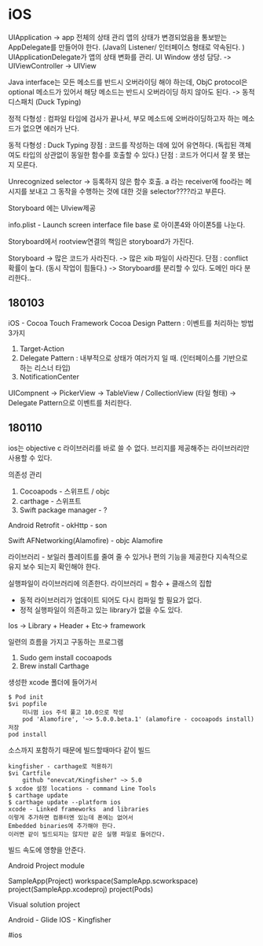 # iOS
UIApplication -> app 전체의 상태 관리
앱의 상태가 변경되었음을 통보받는 AppDelegate를 만들어야 한다.  (Java의 Listener/ 인터페이스 형태로 약속된다. )
UIApplicationDelegate가 앱의 상태 변화를 관리.  UI Window 생성 담당.
	-> UIViewController
		-> UIView

Java interface는 모든 메소드를 반드시 오버라이딩 해야 하는데,
ObjC protocol은 optional  메소드가 있어서 해당 메소드는 반드시 오버라이딩 하지 않아도 된다.
 -> 동적 디스패치 (Duck Typing) 

정적 다형성 : 컴파일 타임에 검사가 끝나서, 부모 메소드에 오버라이딩하고자 하는 메소드가 없으면 에러가 난다.

동적 다형성 : Duck Typing
장점 : 코드를 작성하는 데에 있어 유연하다. (독립된 객체여도 타입의 상관없이 동일한 함수를 호출할 수 있다.)
단점 : 코드가 어디서 잘 못 됐는지 모른다.

Unrecognized selector -> 등록하지 않은 함수 호출.
a 라는 receiver에 foo라는 메시지를 보내고 그 동작을 수행하는 것에 대한 것을 selector????라고 부른다. 

Storyboard 에는 UIview제공

info.plist - Launch screen interface file base 로 아이폰4와 아이폰5를 나눈다.

Storyboard에서 rootview연결의 책임은 storyboard가 가진다.

Storyboard 
	-> 많은 코드가 사라진다.
	-> 많은 xib 파일이 사라진다.
단점 : conflict 확률이 높다. (동시 작업이 힘들다.)
	-> Storyboard를 분리할 수 있다. 
		도메인 마다 분리한다..

## 180103 
iOS - Cocoa Touch Framework
Cocoa Design Pattern : 이벤트를 처리하는 방법 3가지
1) Target-Action
2) Delegate Pattern : 내부적으로 상태가 여러가지 일 때. (인터페이스를 기반으로 하는 리스너 타입)
3) NotificationCenter

UICompnent
	-> PickerView
	-> TableView / CollectionView (타일 형태)
		-> Delegate Pattern으로 이벤트를 처리한다.

## 180110
ios는 objective c 라이브러리를 바로 쓸 수 없다. 브리지를 제공해주는 라이브러리만 사용할 수 있다.

의존성 관리
1. Cocoapods - 스위프트 / objc
2. carthage - 스위프트
3. Swift package manager - ?

Android 
Retrofit - okHttp - son

Swift
AFNetworking(Alamofire) - objc
Alamofire

라이브러리 - 보일러 플레이트를 줄여 줄 수 있거나 편의 기능을 제공한다
		 지속적으로 유지 보수 되는지 확인해야 한다.

실행파일이 라이브러리에 의존한다.
라이브러리 = 함수 + 클래스의 집합
* 동적
라이브러리가 업데이트 되어도 다시 컴파일 할 필요가 없다.
* 정적
실행파일이 의존하고 있는 library가 없을 수도 있다.

Ios -> 
Library + Header + Etc-> framework

일련의 흐름을 가지고 구동하는 프로그램

1. Sudo gem  install cocoapods
2. Brew install Carthage

생성한 xcode 폴더에 들어가서
```
$ Pod init
$vi popfile
	미니멈 ios 주석 풀고 10.0으로 작성
	pod 'Alamofire', '~> 5.0.0.beta.1' (alamofire - cocoapods install)
저장
pod install
```
소스까지 포함하기 때문에 빌드할때마다 같이 빌드

```
kingfisher - carthage로 적용하기
$vi Cartfile
	github "onevcat/Kingfisher" ~> 5.0
$ xcdoe 설정 locations - command Line Tools
$ carthage update
$ carthage update --platform ios
xcode - Linked frameworks  and libraries
이렇게 추가하면 컴퓨터엔 있는데 폰에는 없어서
Embedded binaries에 추가해야 한다.
이러면 같이 빌드되지는 않지만 같은 실행 파일로 들어간다.
```
빌드 속도에 영향을 안준다.


Android
	Project
		module

SampleApp(Project)
	workspace(SampleApp.scworkspace)
		project(SampleApp.xcodeproj)
		project(Pods)

Visual
	solution
		project

Android - Glide
IOS - Kingfisher

#ios